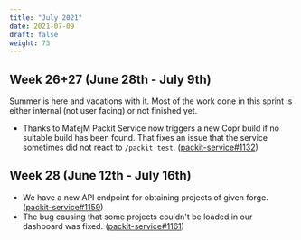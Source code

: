 ```yaml
---
title: "July 2021"
date: 2021-07-09
draft: false
weight: 73
---
```


## Week 26+27 (June 28th - July 9th)

Summer is here and vacations with it. Most of the work done in this sprint
is either internal (not user facing) or not finished yet.

- Thanks to MaťejM Packit Service now triggers a new Copr build if no
  suitable build has been found. That fixes an issue that the service sometimes
  did not react to `/packit test`.
  ([packit-service#1132](https://github.com/packit/packit-service/pull/1132))

## Week 28 (June 12th - July 16th)

- We have a new API endpoint for obtaining projects of given forge.
  ([packit-service#1159](https://github.com/packit/packit-service/pull/1159))
- The bug causing that some projects couldn't be loaded in our dashboard was fixed.
  ([packit-service#1161](https://github.com/packit/packit-service/pull/1161))
